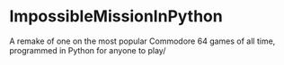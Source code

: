 # ImpossibleMissionInPython
A remake of one on the most popular Commodore 64 games of all time, programmed in Python for anyone to play/
